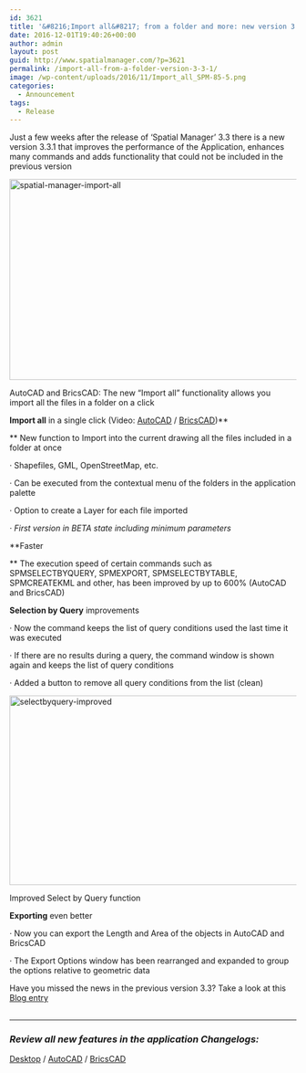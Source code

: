 ```yaml
---
id: 3621
title: '&#8216;Import all&#8217; from a folder and more: new version 3.3.1'
date: 2016-12-01T19:40:26+00:00
author: admin
layout: post
guid: http://www.spatialmanager.com/?p=3621
permalink: /import-all-from-a-folder-version-3-3-1/
image: /wp-content/uploads/2016/11/Import_all_SPM-85-5.png
categories:
  - Announcement
tags:
  - Release
---
```

<p>
  Just a few weeks after the release of &#8216;Spatial Manager&#8217; 3.3 there is a new version 3.3.1 that improves the performance of the Application, enhances many commands and adds functionality that could not be included in the previous version
</p>

<!--more-->

<div>
  <a href="http://www.spatialmanager.com/wp-content/uploads/2016/11/Spatial-Manager-Import-All.png" target="_blank" rel="nofollow"><img src="http://www.spatialmanager.com/wp-content/uploads/2016/11/Spatial-Manager-Import-All-1024x576.png" alt="spatial-manager-import-all" width="625" height="352" srcset="http://www.spatialmanager.com/wp-content/uploads/2016/11/Spatial-Manager-Import-All-1024x576.png 1024w, http://www.spatialmanager.com/wp-content/uploads/2016/11/Spatial-Manager-Import-All-300x169.png 300w, http://www.spatialmanager.com/wp-content/uploads/2016/11/Spatial-Manager-Import-All-768x432.png 768w, http://www.spatialmanager.com/wp-content/uploads/2016/11/Spatial-Manager-Import-All-624x351.png 624w, http://www.spatialmanager.com/wp-content/uploads/2016/11/Spatial-Manager-Import-All.png 1280w" sizes="(max-width: 625px) 100vw, 625px" /></a>
  
  <p>
    AutoCAD and BricsCAD: The new &#8220;Import all&#8221; functionality allows you import all the files in a folder on a click
  </p>
</div>

**Import all** in a single click (Video: <a href="https://youtu.be/EiCUJSElMCw" target="_blank" rel="nofollow">AutoCAD</a> / <a href="https://youtu.be/EBTMDdKBmVc" target="_blank" rel="nofollow">BricsCAD</a>)**
  
** New function to Import into the current drawing <span>all the files included in a folder at once</span>
  
· Shapefiles, GML, OpenStreetMap, etc.
  
· Can be executed from the contextual menu of the folders in the application palette
  
· Option to create a Layer for each file imported
  
_· First version in BETA state including minimum parameters_

**Faster
  
** The execution speed of certain commands such as SPMSELECTBYQUERY, SPMEXPORT, SPMSELECTBYTABLE, SPMCREATEKML and other, has been <span>improved by up to 600%</span> (AutoCAD and BricsCAD)

**Selection by Query** improvements
  
· Now the command <span>keeps the list</span> of query conditions used the last time it was executed
  
· If there are no results during a query, the command window is shown again and keeps the list of query conditions
  
· Added a button to remove all query conditions from the list (clean)

<div>
  <a href="http://www.spatialmanager.com/wp-content/uploads/2016/11/SelectByQuery-Improved.png" target="_blank" rel="nofollow"><img src="http://www.spatialmanager.com/wp-content/uploads/2016/11/SelectByQuery-Improved.png" alt="selectbyquery-improved" width="551" height="332" srcset="http://www.spatialmanager.com/wp-content/uploads/2016/11/SelectByQuery-Improved.png 685w, http://www.spatialmanager.com/wp-content/uploads/2016/11/SelectByQuery-Improved-300x181.png 300w, http://www.spatialmanager.com/wp-content/uploads/2016/11/SelectByQuery-Improved-624x376.png 624w" sizes="(max-width: 551px) 100vw, 551px" /></a>
  
  <p>
    Improved Select by Query function
  </p>
</div>

**Exporting** even better
  
· Now you can export the <span>Length and Area</span> of the objects in AutoCAD and BricsCAD
  
· The Export Options window has been rearranged and expanded to group the options relative to geometric data

Have you missed the news in the previous version 3.3? Take a look at this <a href="http://www.spatialmanager.com/the-productive-new-version-3-3-spatial-manager/" target="_blank" rel="nofollow">Blog entry</a>

## 

* * *

### _Review all new features in the application Changelogs:_

<a href="http://wiki.spatialmanager.com/index.php/Spatial_Manager_Desktop%E2%84%A2_Changelog" target="_blank" rel="nofollow">Desktop</a> / <a href="http://wiki.spatialmanager.com/index.php/Spatial_Manager%E2%84%A2_for_AutoCAD_Changelog" target="_blank" rel="nofollow">AutoCAD</a> / <a href="http://wiki.spatialmanager.com/index.php/Spatial_Manager%E2%84%A2_for_BricsCAD_Changelog" target="_blank" rel="nofollow">BricsCAD</a>